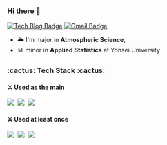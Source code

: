 ### Hi there 👋

[![Tech Blog Badge](http://img.shields.io/badge/-Tech%20blog-orange?style=flat-square&link=https://ydduri.tistory.com/)](https://ydduri.tistory.com/)
[![Gmail Badge](https://img.shields.io/badge/Gmail-d14836?style=flat-square&logo=Gmail&logoColor=white&link=mailto:syeonpark@yonsei.ac.kr)](mailto:syeonpark@yonsei.ac.kr)

* 🌥️ I'm major in **Atmospheric Science**,
* 📊 minor in **Applied Statistics** at Yonsei University

<h3> :cactus: Tech Stack :cactus: </h3>
<h4> ⚔️ Used as the main </h4>
<p>
  <img src="https://img.shields.io/badge/Python-3766AB?style=flat-square&logo=Python&logoColor=white"/></a>&nbsp 
  <img src="https://img.shields.io/badge/Fortran-734F96?style=flat-square&logo=Fortran&logoColor=white"/></a>&nbsp 
  <img src="https://img.shields.io/badge/Linux-FCC624?style=flat-square&logo=Linux&logoColor=white"/></a>&nbsp
</p>
  
<h4> ⚔️ Used at least once </h4>
<p>
  <img src="https://img.shields.io/badge/MATLAB-AA5324?style=flat-square"/></a>&nbsp
  <img src="https://img.shields.io/badge/NCL(NCAR Command Language)-0301FE?style=flat-square"/></a>&nbsp
  <img src="https://img.shields.io/badge/R-276DC3?style=flat-square&logo=R&logoColor=white"/></a>&nbsp
</p>
